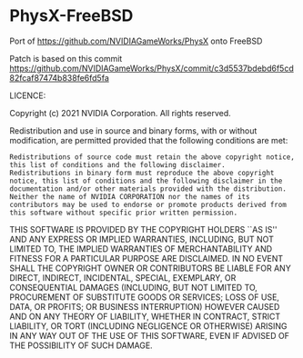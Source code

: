 # PhysX-FreeBSD
Port of https://github.com/NVIDIAGameWorks/PhysX onto FreeBSD

Patch is based on this commit https://github.com/NVIDIAGameWorks/PhysX/commit/c3d5537bdebd6f5cd82fcaf87474b838fe6fd5fa


LICENCE:

Copyright (c) 2021 NVIDIA Corporation. All rights reserved.

Redistribution and use in source and binary forms, with or without modification, are permitted provided that the following conditions are met:

    Redistributions of source code must retain the above copyright notice, this list of conditions and the following disclaimer.
    Redistributions in binary form must reproduce the above copyright notice, this list of conditions and the following disclaimer in the documentation and/or other materials provided with the distribution.
    Neither the name of NVIDIA CORPORATION nor the names of its contributors may be used to endorse or promote products derived from this software without specific prior written permission.

THIS SOFTWARE IS PROVIDED BY THE COPYRIGHT HOLDERS ``AS IS'' AND ANY EXPRESS OR IMPLIED WARRANTIES, INCLUDING, BUT NOT LIMITED TO, THE IMPLIED WARRANTIES OF MERCHANTABILITY AND FITNESS FOR A PARTICULAR PURPOSE ARE DISCLAIMED. IN NO EVENT SHALL THE COPYRIGHT OWNER OR CONTRIBUTORS BE LIABLE FOR ANY DIRECT, INDIRECT, INCIDENTAL, SPECIAL, EXEMPLARY, OR CONSEQUENTIAL DAMAGES (INCLUDING, BUT NOT LIMITED TO, PROCUREMENT OF SUBSTITUTE GOODS OR SERVICES; LOSS OF USE, DATA, OR PROFITS; OR BUSINESS INTERRUPTION) HOWEVER CAUSED AND ON ANY THEORY OF LIABILITY, WHETHER IN CONTRACT, STRICT LIABILITY, OR TORT (INCLUDING NEGLIGENCE OR OTHERWISE) ARISING IN ANY WAY OUT OF THE USE OF THIS SOFTWARE, EVEN IF ADVISED OF THE POSSIBILITY OF SUCH DAMAGE.
